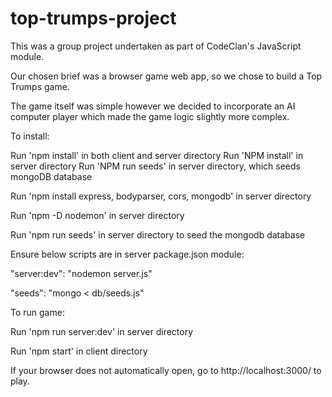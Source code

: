 # top-trumps-project



This was a group project undertaken as part of CodeClan's JavaScript module.

Our chosen brief was a browser game web app, so we chose to build a Top Trumps game. 

The game itself was simple however we decided to incorporate an AI computer player which made the game logic slightly more complex. 



To install: 

Run 'npm install' in both client and server directory Run 'NPM install' in server directory Run 'NPM run seeds' in server directory, which seeds mongoDB database

Run 'npm install express, bodyparser, cors, mongodb' in server directory

Run 'npm -D nodemon' in server directory

Run 'npm run seeds' in server directory to seed the mongodb database



Ensure below scripts are in server package.json module:

"server:dev": "nodemon server.js"

"seeds": "mongo < db/seeds.js"



To run game: 

Run 'npm run server:dev' in server directory 

Run 'npm start' in client directory



If your browser does not automatically open, go to http://localhost:3000/ to play.
